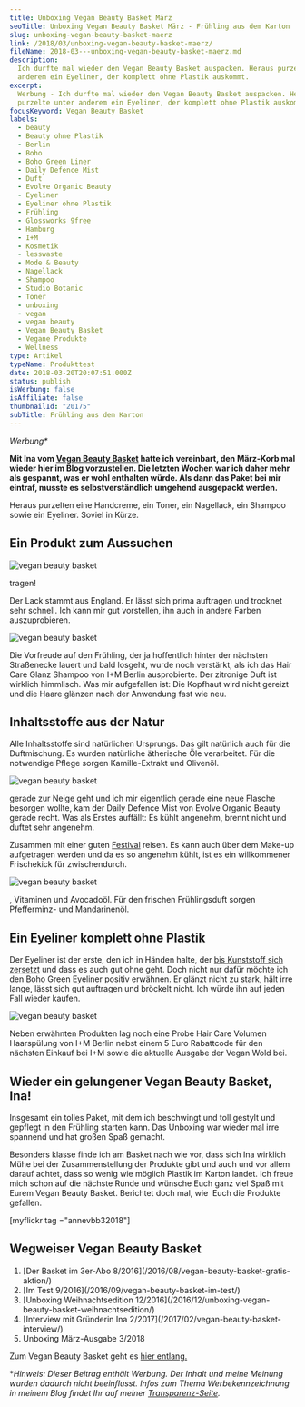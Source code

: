 ```yaml
---
title: Unboxing Vegan Beauty Basket März
seoTitle: Unboxing Vegan Beauty Basket März - Frühling aus dem Karton
slug: unboxing-vegan-beauty-basket-maerz
link: /2018/03/unboxing-vegan-beauty-basket-maerz/
fileName: 2018-03---unboxing-vegan-beauty-basket-maerz.md
description:
  Ich durfte mal wieder den Vegan Beauty Basket auspacken. Heraus purzelte unter
  anderem ein Eyeliner, der komplett ohne Plastik auskommt.
excerpt:
  Werbung - Ich durfte mal wieder den Vegan Beauty Basket auspacken. Heraus
  purzelte unter anderem ein Eyeliner, der komplett ohne Plastik auskommt.
focusKeyword: Vegan Beauty Basket
labels:
  - beauty
  - Beauty ohne Plastik
  - Berlin
  - Boho
  - Boho Green Liner
  - Daily Defence Mist
  - Duft
  - Evolve Organic Beauty
  - Eyeliner
  - Eyeliner ohne Plastik
  - Frühling
  - Glossworks 9free
  - Hamburg
  - I+M
  - Kosmetik
  - lesswaste
  - Mode & Beauty
  - Nagellack
  - Shampoo
  - Studio Botanic
  - Toner
  - unboxing
  - vegan
  - vegan beauty
  - Vegan Beauty Basket
  - Vegane Produkte
  - Wellness
type: Artikel
typeName: Produkttest
date: 2018-03-20T20:07:51.000Z
status: publish
isWerbung: false
isAffiliate: false
thumbnailId: "20175"
subTitle: Frühling aus dem Karton
---
```


<em>Werbung\*</em>

<strong>Mit Ina vom
[Vegan Beauty Basket](/2017/02/vegan-beauty-basket-interview/) hatte ich
vereinbart, den März-Korb mal wieder hier im Blog vorzustellen. Die letzten
Wochen war ich daher mehr als gespannt, was er wohl enthalten würde. Als dann
das Paket bei mir eintraf, musste es selbstverständlich umgehend ausgepackt
werden.</strong>

Heraus purzelten eine Handcreme, ein Toner, ein Nagellack, ein Shampoo sowie ein
Eyeliner. Soviel in Kürze.

## Ein Produkt zum Aussuchen

![vegan beauty basket](http://cardamonchai.com/wp-content/uploads/2018/03/27013367728_35b8fff359_z-400x267.jpg)

tragen!

Der Lack stammt aus England. Er lässt sich prima auftragen und trocknet sehr
schnell. Ich kann mir gut vorstellen, ihn auch in andere Farben auszuprobieren.

![vegan beauty basket](http://cardamonchai.com/wp-content/uploads/2018/03/27013371208_1edea74e10_z-400x267.jpg)

Die Vorfreude auf den Frühling, der ja hoffentlich hinter der nächsten
Straßenecke lauert und bald losgeht, wurde noch verstärkt, als ich das Hair Care
Glanz Shampoo von I+M Berlin ausprobierte. Der zitronige Duft ist wirklich
himmlisch. Was mir aufgefallen ist: Die Kopfhaut wird nicht gereizt und die
Haare glänzen nach der Anwendung fast wie neu.

## Inhaltsstoffe aus der Natur

Alle Inhaltsstoffe sind natürlichen Ursprungs. Das gilt natürlich auch für die
Duftmischung. Es wurden natürliche ätherische Öle verarbeitet. Für die
notwendige Pflege sorgen Kamille-Extrakt und Olivenöl.

![vegan beauty basket](http://cardamonchai.com/wp-content/uploads/2018/03/40841814562_cc245f01ba_z-400x267.jpg)

gerade zur Neige geht und ich mir eigentlich gerade eine neue Flasche besorgen
wollte, kam der Daily Defence Mist von Evolve Organic Beauty gerade recht. Was
als Erstes auffällt: Es kühlt angenehm, brennt nicht und duftet sehr angenehm.

Zusammen mit einer guten [Festival](/2018/01/ashera-yin-yang-balance/) reisen.
Es kann auch über dem Make-up aufgetragen werden und da es so angenehm kühlt,
ist es ein willkommener Frischekick für zwischendurch.

![vegan beauty basket](http://cardamonchai.com/wp-content/uploads/2018/03/40883544741_c55b776bc6_z-400x267.jpg)

, Vitaminen und Avocadoöl. Für den frischen Frühlingsduft sorgen Pfefferminz-
und Mandarinenöl.

## Ein Eyeliner komplett ohne Plastik

Der Eyeliner ist der erste, den ich in Händen halte, der
[bis Kunststoff sich zersetzt](/2017/04/interview-mit-zero-waste-aktivistin-vio/)
und dass es auch gut ohne geht. Doch nicht nur dafür möchte ich den Boho Green
Eyeliner positiv erwähnen. Er glänzt nicht zu stark, hält irre lange, lässt sich
gut auftragen und bröckelt nicht. Ich würde ihn auf jeden Fall wieder kaufen.

![vegan beauty basket](http://cardamonchai.com/wp-content/uploads/2018/03/39989999435_6fd07b6b29_z-400x267.jpg)

Neben erwähnten Produkten lag noch eine Probe Hair Care Volumen Haarspülung von
I+M Berlin nebst einem 5 Euro Rabattcode für den nächsten Einkauf bei I+M sowie
die aktuelle Ausgabe der Vegan Wold bei.

## Wieder ein gelungener Vegan Beauty Basket, Ina!

Insgesamt ein tolles Paket, mit dem ich beschwingt und toll gestylt und gepflegt
in den Frühling starten kann. Das Unboxing war wieder mal irre spannend und hat
großen Spaß gemacht.

Besonders klasse finde ich am Basket nach wie vor, dass sich Ina wirklich Mühe
bei der Zusammenstellung der Produkte gibt und auch und vor allem darauf achtet,
dass so wenig wie möglich Plastik im Karton landet. Ich freue mich schon auf die
nächste Runde und wünsche Euch ganz viel Spaß mit Eurem Vegan Beauty Basket.
Berichtet doch mal, wie  Euch die Produkte gefallen.

[myflickr tag ="annevbb32018"]

## Wegweiser Vegan Beauty Basket

<ol>
    <li> [Der Basket im 3er-Abo 8/2016](/2016/08/vegan-beauty-basket-gratis-aktion/) </li>
    <li> [Im Test 9/2016](/2016/09/vegan-beauty-basket-im-test/) </li>
    <li> [Unboxing Weihnachtsedition 12/2016](/2016/12/unboxing-vegan-beauty-basket-weihnachtsedition/) </li>
    <li> [Interview mit Gründerin Ina 2/2017](/2017/02/vegan-beauty-basket-interview/) </li>
    <li>Unboxing März-Ausgabe 3/2018</li>
</ol>

Zum Vegan Beauty Basket geht es
[hier entlang.](https://www.veganbeautybasket.com/)

\*<em>Hinweis: Dieser Beitrag enthält Werbung. Der Inhalt und meine Meinung
wurden dadurch nicht beeinflusst. Infos zum Thema Werbekennzeichnung in meinem
Blog findet Ihr auf meiner [Transparenz-Seite](/werbung/). </em>
